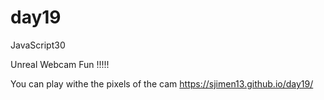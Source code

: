 # day19

JavaScript30

Unreal Webcam Fun !!!!!

You can play withe the pixels of the cam
https://sjimen13.github.io/day19/
